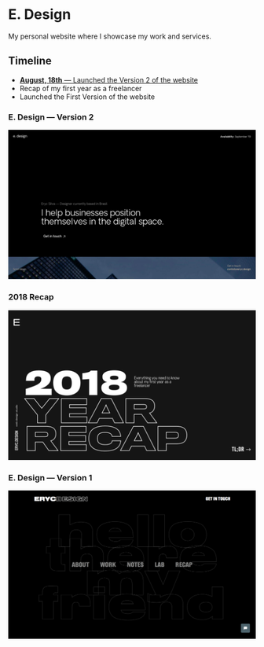 # E. Design

My personal website where I showcase my work and services.

## Timeline

- [**August, 18th** — Launched the Version 2 of the website](#E-Design-—-Version-2)
- Recap of my first year as a freelancer
- Launched the First Version of the website

### E. Design — Version 2
![eryc.design version 2](/previews/website-v2.png)

### 2018 Recap
![eryc.design recap](/previews/website-recap.png)

### E. Design — Version 1
![eryc.design version 1](/previews/website-v1.png)
